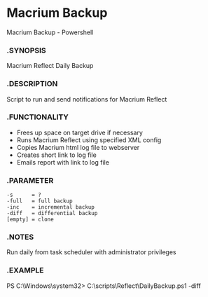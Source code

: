 # Macrium Backup
 Macrium Backup - Powershell

### .SYNOPSIS
 Macrium Reflect Daily Backup

### .DESCRIPTION
 Script to run and send notifications for Macrium Reflect

### .FUNCTIONALITY
 * Frees up space on target drive if necessary
 * Runs Macrium Reflect using specified XML config
 * Copies Macrium html log file to webserver
 * Creates short link to log file
 * Emails report with link to log file

### .PARAMETER 
 ```
 -s      = ?
 -full   = full backup
 -inc    = incremental backup
 -diff   = differential backup
 [empty] = clone
 ```
	
### .NOTES
 Run daily from task scheduler with administrator privileges 
	
### .EXAMPLE
 PS C:\Windows\system32> C:\scripts\Reflect\DailyBackup.ps1 -diff
